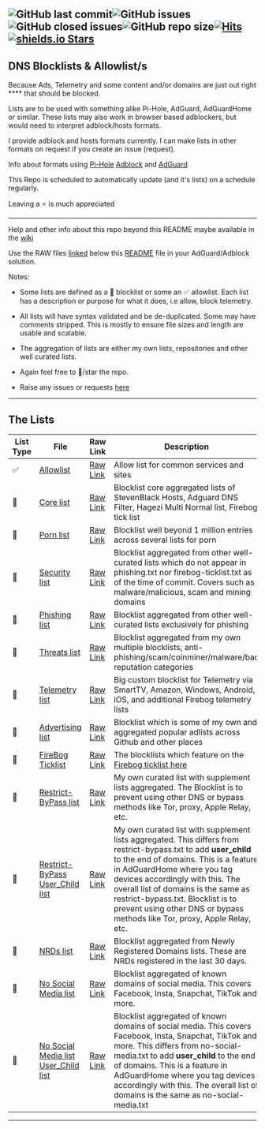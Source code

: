 ![GitHub last commit](https://img.shields.io/github/last-commit/systemjargon/filters)![GitHub issues](https://img.shields.io/github/issues/systemjargon/filters)![GitHub closed issues](https://img.shields.io/github/issues-closed/systemjargon/filters)![GitHub repo size](https://img.shields.io/github/repo-size/systemjargon/filters)[![Hits](https://hits.seeyoufarm.com/api/count/incr/badge.svg?url=https%3A%2F%2Fgithub.com%2Fsystemjargon%2Ffilters&count_bg=%23754400&title_bg=%235F5F5F&icon=awesomelists.svg&icon_color=%23E7E7E7&title=visitors&edge_flat=false)](https://github.com/systemjargon/filters)[![shields.io Stars](https://img.shields.io/github/stars/systemjargon/filters)](https://github.com/systemjargon/filters/stargazers)
----

## DNS Blocklists & Allowlist/s

Because Ads, Telemetry and some content and/or domains are just out right **** that should be blocked.

Lists are to be used with something alike Pi-Hole, AdGuard, AdGuardHome or similar. These lists may also work in browser based adblockers, but would need to interpret adblock/hosts formats.

I provide adblock and hosts formats currently. I can make lists in other formats on request if you create an issue (request).

Info about formats using [Pi-Hole](https://pi-hole.net/blog/2023/03/22/pi-hole-ftl-v5-22-web-v5-19-and-core-v5-16-1-released#page-content) [Adblock](https://easylist.to/) and [AdGuard](https://adguard.com/kb/general/ad-filtering/create-own-filters/)

This Repo is scheduled to automatically update (and it's lists) on a schedule regularly.

Leaving a :star: is much appreciated

----

Help and other info about this repo beyond this README maybe available in the [wiki](https://github.com/SystemJargon/filters/wiki)

Use the RAW files [linked](#the-lists) below this [README](https://github.com/SystemJargon/filters/blob/main/README.md) file in your AdGuard/Adblock solution. 

Notes:

* Some lists are defined as a 🚫 blocklist or some an ✅ allowlist. Each list has a description or purpose for what it does, i.e allow, block telemetry.

* All lists will have syntax validated and be de-duplicated. Some may have comments stripped. This is mostly to ensure file sizes and length are usable and scalable.

* The aggregation of lists are either my own lists, repositories and other well curated lists.

<!--* If you want my big Social Media Blocklist, see [here](https://github.com/SystemJargon/blocklists/blob/main/lists/categories/social-media/SystemJargon_Block_SocialMedia_AG.txt) or look in my blocklists repo under the Category of Social Media [here](https://github.com/SystemJargon/blocklists/blob/main/lists/categories/social-media) Add the no-social-media list -->

* Again feel free to 🌟/star the repo.

* Raise any issues or requests [here](https://github.com/SystemJargon/filters/issues/new/choose) 

----

## The Lists

| List Type | File | Raw Link | Description |
|--------|------|----------|-------------|
| ✅ | [Allowlist](allowlist.txt) | [Raw Link](https://raw.githubusercontent.com/SystemJargon/filters/main/allowlist.txt) | Allow list for common services and sites |
| 🚫 | [Core list](core.txt) | [Raw Link](https://raw.githubusercontent.com/systemjargon/filters/main/core.txt) | Blocklist core aggregated lists of StevenBlack Hosts, Adguard DNS Filter, Hagezi Multi Normal list, Firebog tick list |
| 🚫 | [Porn list](porn.txt) | [Raw Link](https://raw.githubusercontent.com//systemjargon/filters/main/porn.txt) | Blocklist well beyond 1 million entries across several lists for porn |
| 🚫 | [Security list](security.txt) | [Raw Link](https://raw.githubusercontent.com/systemjargon/filters/main/security.txt) | Blocklist aggregated from other well-curated lists which do not appear in phishing.txt nor firebog-ticklist.txt as of the time of commit. Covers such as malware/malicious, scam and mining domains |
| 🚫 | [Phishing list](phishing.txt) | [Raw Link](https://raw.githubusercontent.com/systemjargon/filters/main/phishing.txt) | Blocklist aggregated from other well-curated lists exclusively for phishing |
| 🚫 | [Threats list](threats.txt) | [Raw Link](https://raw.githubusercontent.com/systemjargon/filters/main/threats.txt) | Blocklist aggregated from my own multiple blocklists, anti-phishing/scam/coinminer/malware/bad reputation categories |
| 🚫 | [Telemetry list](telemetry.txt) | [Raw Link](https://raw.githubusercontent.com/systemjargon/filters/main/telemetry.txt) | Big custom blocklist for Telemetry via SmartTV, Amazon, Windows, Android, iOS, and additional Firebog telemetry lists |
| 🚫 | [Advertising list](ads.txt) | [Raw Link](https://raw.githubusercontent.com/systemjargon/filters/main/ads.txt) | Blocklist which is some of my own and aggregated popular adlists across Github and other places |
| 🚫 | [FireBog Ticklist](firebog-ticklist.txt) | [Raw Link](https://raw.githubusercontent.com/systemjargon/filters/main/firebog-ticklist.txt) | The blocklists which feature on the [Firebog ticklist here](https://v.firebog.net/hosts/lists.php?type=tick) |
| 🚫 | [Restrict-ByPass list](restrict-bypass.txt) | [Raw Link](https://raw.githubusercontent.com/systemjargon/filters/main/restrict-bypass.txt) | My own curated list with supplement lists aggregated. The Blocklist is to prevent using other DNS or bypass methods like Tor, proxy, Apple Relay, etc. |
| 🚫 | [Restrict-ByPass User_Child list](restrict-bypass-user_child.txt) | [Raw Link](https://raw.githubusercontent.com/systemjargon/filters/main/restrict-bypass-user_child.txt) | My own curated list with supplement lists aggregated. This differs from restrict-bypass.txt to add <b>user_child</b> to the end of domains. This is a feature in AdGuardHome where you tag devices accordingly with this. The overall list of domains is the same as restrict-bypass.txt. Blocklist is to prevent using other DNS or bypass methods like Tor, proxy, Apple Relay, etc. |
| 🚫 | [NRDs list](nrds-30days.txt) | [Raw Link](https://raw.githubusercontent.com/systemjargon/filters/main/nrds-30days.txt) | Blocklist aggregated from Newly Registered Domains lists. These are NRDs registered in the last 30 days. |
| 🚫 | [No Social Media list](no-social-media.txt) | [Raw Link](https://raw.githubusercontent.com/systemjargon/filters/main/no-social-media.txt) | Blocklist aggregated of known domains of social media. This covers Facebook, Insta, Snapchat, TikTok and more. |
| 🚫 | [No Social Media list User_Child list](no-social-media-user_child.txt) | [Raw Link](https://raw.githubusercontent.com/systemjargon/filters/main/no-social-media-user_child.txt) | Blocklist aggregated of known domains of social media. This covers Facebook, Insta, Snapchat, TikTok and more. This differs from no-social-media.txt to add <b>user_child</b> to the end of domains. This is a feature in AdGuardHome where you tag devices accordingly with this. The overall list of domains is the same as no-social-media.txt |
----


